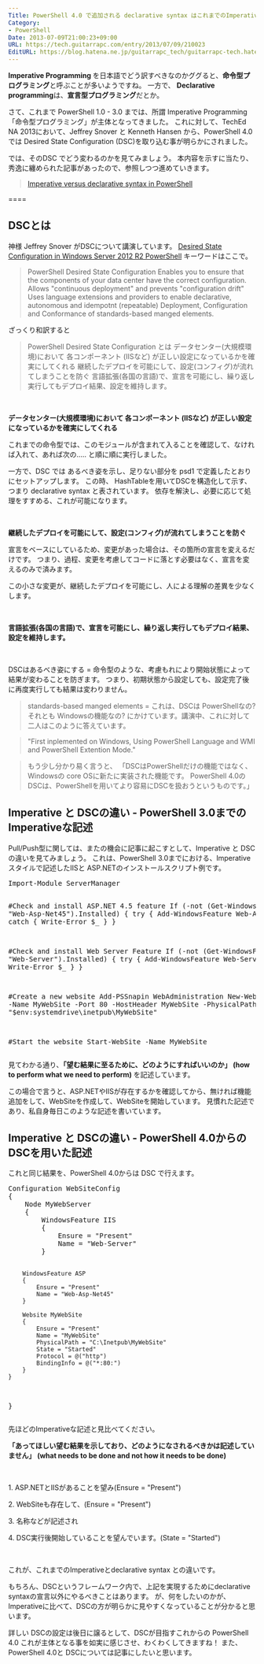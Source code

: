 ```yaml
---
Title: PowerShell 4.0 で追加される declarative syntax はこれまでのImperativeとどう違うのか
Category:
- PowerShell
Date: 2013-07-09T21:00:23+09:00
URL: https://tech.guitarrapc.com/entry/2013/07/09/210023
EditURL: https://blog.hatena.ne.jp/guitarrapc_tech/guitarrapc-tech.hatenablog.com/atom/entry/11696248318757675835
---
```


<p><strong>Imperative Programming </strong>を日本語でどう訳すべきなのかググると、<strong>命令型プログラミング</strong>と呼ぶことが多いようですね。 一方で、 <strong>Declarative programming</strong>は、<strong>宣言型プログラミング</strong>だとか。</p>
<p>さて、これまで PowerShell 1.0 - 3.0 までは、所謂 Imperative Programming 「命令型プログラミング」が主体となってきました。 これに対して、TechEd NA 2013において、Jeffrey Snover と Kenneth Hansen から、PowerShell 4.0では Desired State Configuration (DSC)を取り込む事が明らかにされました。</p>
<p>では、そのDSC でどう変わるのかを見てみましょう。 本内容を示すに当たり、秀逸に纏められた記事があったので、参照しつつ進めていきます。</p>
<blockquote><a href="http://www.powershellmagazine.com/2013/07/05/imperative-versus-declarative-syntax-in-powershell/?utm_source=feedburner&amp;utm_medium=feed&amp;utm_campaign=Feed%3A+PowershellMagazine+%28PowerShell+Magazine%29" target="_blank">Imperative versus declarative syntax in PowerShell</a></blockquote>
<p>====</p>
<h2>DSCとは</h2>
<p>神様 Jeffrey Snover がDSCについて講演しています。 <a href="http://channel9.msdn.com/Events/TechEd/NorthAmerica/2013/MDC-B302#fbid=fgS-kYaoqSg" target="_blank">Desired State Configuration in Windows Server 2012 R2 PowerShell</a> キーワードはここで。</p>
<blockquote>PowerShell Desired State Configuration Enables you to ensure that the components of your data center have the correct configuration. Allows "continuous deployment" and prevents "configuration drift" Uses language extensions and providers to enable declarative, autonomous and idempotnt (repeatable) Deployment, Configuration and Conformance of standards-based manged elements.</blockquote>
<p>ざっくり和訳すると</p>
<blockquote>PowerShell Desired State Configuration とは データセンター(大規模環境)において 各コンポーネント (IISなど) が正しい設定になっているかを確実にしてくれる 継続したデプロイを可能にして、設定(コンフィグ)が流れてしまうことを防ぐ 言語拡張(各国の言語)で、宣言を可能にし、繰り返し実行してもデプロイ結果、設定を維持します。</blockquote>
<p> </p>
<p><strong>データセンター(大規模環境)において 各コンポーネント (IISなど) が正しい設定になっているかを確実にしてくれる</strong></p>
<p>これまでの命令型では、このモジュールが含まれて入ることを確認して、なければ入れて、あれば次の..... と順に順に実行しました。</p>
<p>一方で、DSC では あるべき姿を示し、足りない部分を psd1 で定義したとおりにセットアップします。 この時、 HashTableを用いてDSCを構造化して示す、つまり declarative syntax と表されています。 依存を解決し、必要に応じて処理をすすめる、これが可能になります。</p>
<p> </p>
<p><strong>継続したデプロイを可能にして、設定(コンフィグ)が流れてしまうことを防ぐ</strong></p>
<p>宣言をベースにしているため、変更があった場合は、その箇所の宣言を変えるだけです。 つまり、過程、変更を考慮してコードに落とす必要はなく、宣言を変えるのみで済みます。</p>
<p>この小さな変更が、継続したデプロイを可能にし、人による理解の差異を少なくします。</p>
<p> </p>
<p><strong>言語拡張(各国の言語)で、宣言を可能にし、繰り返し実行してもデプロイ結果、設定を維持します。</strong></p>
<p> </p>
<p>DSCはあるべき姿にする = 命令型のような、考慮もれにより開始状態によって結果が変わることを防ぎます。 つまり、初期状態から設定しても、設定完了後に再度実行しても結果は変わりません。</p>
<blockquote>standards-based manged elements = これは、DSCは PowerShellなの?それとも Windowsの機能なの? にかけています。講演中、これに対して二人はこのように答えています。</blockquote>
<blockquote>"First inplemented on Windows, Using PowerShell Language and WMI and PowerShell Extention Mode."</blockquote>
<blockquote>もう少し分かり易く言うと、 「DSCはPowerShellだけの機能ではなく、 Windowsの core OSに新たに実装された機能です。 PowerShell 4.0の DSCは、PowerShellを用いてより容易にDSCを扱おうというものです。」</blockquote>
<h2>Imperative と DSCの違い - PowerShell 3.0までのImperativeな記述</h2>
<p>Pull/Push型に関しては、またの機会に記事に起こすとして、Imperative と DSCの違いを見てみましょう。 これは、PowerShell 3.0までにおける、Imperativeスタイルで記述したIISと ASP.NETのインストールスクリプト例です。</p>
<pre class="brush: powershell">Import-Module ServerManager
 
#Check and install ASP.NET 4.5 feature
If (-not (Get-WindowsFeature "Web-Asp-Net45").Installed) {
	try {
		Add-WindowsFeature Web-Asp-Net45
	}
	catch {
		Write-Error $_
	}
}
 
#Check and install Web Server Feature
If (-not (Get-WindowsFeature "Web-Server").Installed) {
	try {
		Add-WindowsFeature Web-Server
	}
	catch {
		Write-Error $_
	}
}
 
#Create a new website
Add-PSSnapin WebAdministration
New-WebSite -Name MyWebSite -Port 80 -HostHeader MyWebSite -PhysicalPath "$env:systemdrive\inetpub\MyWebSite"
 
#Start the website
Start-WebSite -Name MyWebSite
</pre>
<p>見てわかる通り、<strong>「望む結果に至るために、どのようにすればいいのか」 (how to perform what we need to perform) </strong>を記述しています。</p>
<p>この場合で言うと、ASP.NETやIISが存在するかを確認してから、無ければ機能追加をして、WebSiteを作成して、WebSiteを開始しています。 見慣れた記述であり、私自身毎日このような記述を書いています。</p>
<h2>Imperative と DSCの違い - PowerShell 4.0からのDSCを用いた記述</h2>
<p>これと同じ結果を、PowerShell 4.0からは DSC で行えます。</p>
<pre class="brush: powershell">Configuration WebSiteConfig
{
	Node MyWebServer
	{
		WindowsFeature IIS
		{
			Ensure = "Present"
			Name = "Web-Server"
		}
 
		WindowsFeature ASP
		{
			Ensure = "Present"
			Name = "Web-Asp-Net45"
		}
 
		Website MyWebSite
		{
			Ensure = "Present"
			Name = "MyWebSite"
			PhysicalPath = "C:\Inetpub\MyWebSite"
			State = "Started"
			Protocol = @("http")
			BindingInfo = @("*:80:")
		}
	}
}
</pre>
<p>先ほどのImperativeな記述と見比べてください。</p>
<p><strong>「あってほしい望む結果を示しており、どのようになされるべきかは記述していません」 (what needs to be done and not how it needs to be done) </strong></p>
<p> </p>
<p>1. ASP.NETとIISがあることを望み(Ensure = "Present")</p>
<p>2. WebSiteも存在して、(Ensure = "Present")</p>
<p>3. 名称などが記述され</p>
<p>4. DSC実行後開始していることを望んでいます。(State = "Started")</p>
<p> </p>
<p>これが、これまでのImperativeとdeclarative syntax との違いです。</p>
<p>もちろん、DSCというフレームワーク内で、上記を実現するためにdeclarative syntaxの宣言以外にやるべきことはあります。 が、何をしたいのかが、Imperativeに比べて、DSCの方が明らかに見やすくなっていることが分かると思います。</p>
<p>詳しい DSCの設定は後日に譲るとして、DSCが目指すこれからの PowerShell 4.0 これが主体となる事を如実に感じさせ、わくわくしてきますね！ また、PowerShell 4.0と DSCについては記事にしたいと思います。</p>
